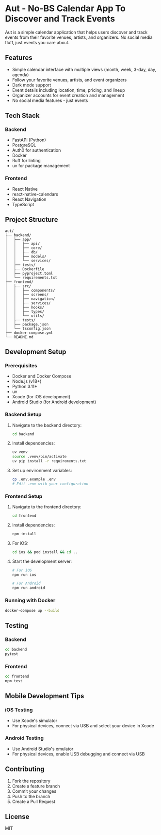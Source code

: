 # Aut - No-BS Calendar App To Discover and Track Events

Aut is a simple calendar application that helps users discover and track events from their favorite venues, artists, and organizers. No social media fluff, just events you care about.

## Features

- Simple calendar interface with multiple views (month, week, 3-day, day, agenda)
- Follow your favorite venues, artists, and event organizers
- Dark mode support
- Event details including location, time, pricing, and lineup
- Organizer accounts for event creation and management
- No social media features - just events

## Tech Stack

### Backend
- FastAPI (Python)
- PostgreSQL
- Auth0 for authentication
- Docker
- Ruff for linting
- uv for package management

### Frontend
- React Native
- react-native-calendars
- React Navigation
- TypeScript

## Project Structure

```
aut/
├── backend/
│   ├── app/
│   │   ├── api/
│   │   ├── core/
│   │   ├── db/
│   │   ├── models/
│   │   └── services/
│   ├── tests/
│   ├── Dockerfile
│   ├── pyproject.toml
│   └── requirements.txt
├── frontend/
│   ├── src/
│   │   ├── components/
│   │   ├── screens/
│   │   ├── navigation/
│   │   ├── services/
│   │   ├── hooks/
│   │   ├── types/
│   │   └── utils/
│   ├── tests/
│   ├── package.json
│   └── tsconfig.json
├── docker-compose.yml
└── README.md
```

## Development Setup

### Prerequisites
- Docker and Docker Compose
- Node.js (v18+)
- Python 3.11+
- uv
- Xcode (for iOS development)
- Android Studio (for Android development)

### Backend Setup
1. Navigate to the backend directory:
   ```bash
   cd backend
   ```

2. Install dependencies:
   ```bash
   uv venv
   source .venv/bin/activate
   uv pip install -r requirements.txt
   ```

3. Set up environment variables:
   ```bash
   cp .env.example .env
   # Edit .env with your configuration
   ```

### Frontend Setup
1. Navigate to the frontend directory:
   ```bash
   cd frontend
   ```

2. Install dependencies:
   ```bash
   npm install
   ```

3. For iOS:
   ```bash
   cd ios && pod install && cd ..
   ```

4. Start the development server:
   ```bash
   # For iOS
   npm run ios
   
   # For Android
   npm run android
   ```

### Running with Docker
```bash
docker-compose up --build
```

## Testing

### Backend
```bash
cd backend
pytest
```

### Frontend
```bash
cd frontend
npm test
```

## Mobile Development Tips

### iOS Testing
- Use Xcode's simulator
- For physical devices, connect via USB and select your device in Xcode

### Android Testing
- Use Android Studio's emulator
- For physical devices, enable USB debugging and connect via USB

## Contributing

1. Fork the repository
2. Create a feature branch
3. Commit your changes
4. Push to the branch
5. Create a Pull Request

## License

MIT

